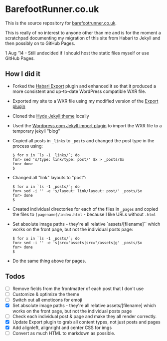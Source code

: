 # BarefootRunner.co.uk

This is the source repository for [barefootrunner.co.uk](http://barefootrunner.co.uk).

This is really of no interest to anyone other than me and is for the moment a scratchpad documenting my migration of this site from Habari to Jekyll and then possibly on to GitHub Pages.

1 Aug '14 - Still undecided if I should host the static files myself or use GitHub Pages.

## How I did it
- Forked the [Habari Export](https://github.com/habari-extras/export) plugin and enhanced it so that it produced a more consistent and up-to-date WordPress compatible WXR file.
- Exported my site to a WXR file using my modified version of the [Export plugin](https://github.com/lildude/export)
- Cloned the [Hyde Jekyll theme](https://github.com/poole/hyde) locally
- Used the [Wordpress.com Jekyll import plugin](http://import.jekyllrb.com/docs/wordpressdotcom/) to import the WXR file to a temporary jekyll "blog"
- Copied all posts in `_links` to `_posts` and changed the post type in the process using:

  ```
  $ for x in `ls -1 _links/`; do
  for> sed 's/type: link/type: post/' $x > _posts/$x
  for> done
  $
  ```

- Changed all "link" layouts to "post":

  ```
  $ for x in `ls -1 _posts/`; do
  for> sed -i '' -e 's/layout: link/layout: post/' _posts/$x
  for> done
  $
  ```

- Created individual directories for each of the files in `_pages` and copied the files to `[pagename]/index.html` - because I like URLs without `.html`
- Set absolute image paths - they're all relative `assets/[filename]`` which works on the front page, but not the individual posts page:

  ```
  $ for x in `ls -1 _posts/`; do
  for> sed -i '' -e 's|src="assets|src="/assets|g' _posts/$x
  for> done
  $
  ```

- Do the same thing above for pages.

## Todos

- [ ] Remove fields from the frontmatter of each post that I don't use
- [ ] Customize & optimize the theme
- [ ] Switch out all emoticons for emoji
- [x] Set absolute image paths - they're all relative assets/[filename] which works on the front page, but not the individual posts page
- [ ] Check each individual post & page and make they all render correctly.
- [x] Update Export plugin to grab all content types, not just posts and pages
- [x] Add alignleft, alignright and center CSS for imgs
- [ ] Convert as much HTML to markdown as possible.
